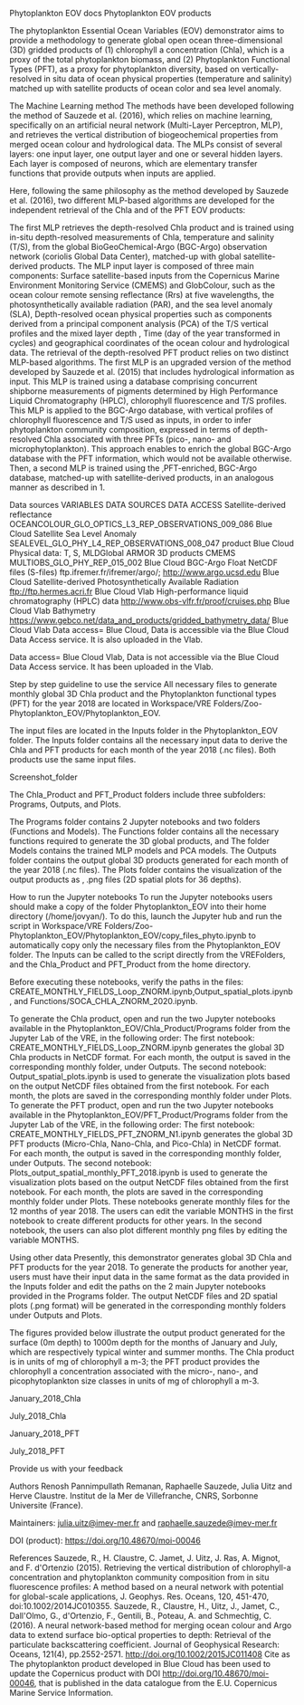 Phytoplankton EOV docs
Phytoplankton EOV products
 

The phytoplankton Essential Ocean Variables (EOV) demonstrator aims to provide a methodology to generate global open ocean three-dimensional (3D) gridded products of (1) chlorophyll a concentration (Chla), which is a proxy of the total phytoplankton biomass, and (2) Phytoplankton Functional Types (PFT), as a proxy for phytoplankton diversity, based on vertically-resolved in situ data of ocean physical properties (temperature and salinity) matched up with satellite products of ocean color and sea level anomaly.

 

The Machine Learning method
The methods have been developed following the method of Sauzede et al. (2016), which relies on machine learning, specifically on an artificial neural network (Multi-Layer Perceptron, MLP), and retrieves the vertical distribution of biogeochemical properties from merged ocean colour and hydrological data. The MLPs consist of several layers: one input layer, one output layer and one or several hidden layers. Each layer is composed of neurons, which are elementary transfer functions that provide outputs when inputs are applied.

Here, following the same philosophy as the method developed by Sauzede et al. (2016), two different MLP-based algorithms are developed for the independent retrieval of the Chla and of the PFT EOV products:

 

The first MLP retrieves the depth-resolved Chla product and is trained using in-situ depth-resolved measurements of Chla, temperature and salinity (T/S), from the global BioGeoChemical-Argo (BGC-Argo) observation network (coriolis Global Data Center), matched-up with global satellite-derived products. The MLP input layer is composed of three main components:
Surface satellite-based inputs from the Copernicus Marine Environment Monitoring Service (CMEMS) and GlobColour, such as the ocean colour remote sensing reflectance (Rrs) at five wavelengths, the photosynthetically available radiation (PAR), and the sea level anomaly (SLA),
Depth-resolved ocean physical properties such as components derived from a principal component analysis (PCA) of the T/S vertical profiles and the mixed layer depth ,
Time (day of the year transformed in cycles) and geographical coordinates of the ocean colour and hydrological data.
The retrieval of the depth-resolved PFT product relies on two distinct MLP-based algorithms. The first MLP is an upgraded version of the method developed by Sauzede et al. (2015) that includes hydrological information as input. This MLP is trained using a database comprising concurrent shipborne measurements of pigments determined by High Performance Liquid Chromatography (HPLC), chlorophyll fluorescence and T/S profiles. This MLP is applied to the BGC-Argo database, with vertical profiles of chlorophyll fluorescence and T/S used as inputs, in order to infer phytoplankton community composition, expressed in terms of depth-resolved Chla associated with three PFTs (pico-, nano- and microphytoplankton). This approach enables to enrich the global BGC-Argo database with the PFT information, which would not be available otherwise. Then, a second MLP is trained using the ‚PFT-enriched‚ BGC-Argo database, matched-up with satellite-derived products, in an analogous manner as described in 1.
 

Data sources
VARIABLES	DATA SOURCES	DATA ACCESS
Satellite-derived reflectance	OCEANCOLOUR_GLO_OPTICS_L3_REP_OBSERVATIONS_009_086	Blue Cloud
Satellite Sea Level Anomaly	SEALEVEL_GLO_PHY_L4_REP_OBSERVATIONS_008_047 product	Blue Cloud
Physical data: T, S, MLDGlobal ARMOR 3D products	CMEMS MULTIOBS_GLO_PHY_REP_015_002	Blue Cloud
BGC-Argo Float NetCDF files (S-files)	ftp.ifremer.fr/ifremer/argo/; http://www.argo.ucsd.edu	Blue Cloud
Satellite-derived Photosynthetically Available Radiation	ftp://ftp.hermes.acri.fr	Blue Cloud Vlab
High-performance liquid chromatography (HPLC) data	http://www.obs-vlfr.fr/proof/cruises.php	Blue Cloud Vlab
Bathymetry	https://www.gebco.net/data_and_products/gridded_bathymetry_data/	Blue Cloud Vlab
Data access= Blue Cloud, Data is accessible via the Blue Cloud Data Access service. It is also uploaded in the Vlab.

Data access= Blue Cloud Vlab, Data is not accessible via the Blue Cloud Data Access service. It has been uploaded in the Vlab.

 

 

Step by step guideline to use the service
All necessary files to generate monthly global 3D Chla product and the Phytoplankton functional types (PFT) for the year 2018 are located in Workspace/VRE Folders/Zoo-Phytoplankton_EOV/Phytoplankton_EOV.

The input files are located in the Inputs folder in the Phytoplankton_EOV folder. The Inputs folder contains all the necessary input data to derive the Chla and PFT products for each month of the year 2018 (.nc files). Both products use the same input files.

Screenshot_folder
 

The Chla_Product and PFT_Product folders include three subfolders: Programs, Outputs, and Plots.

The Programs folder contains 2 Jupyter notebooks and two folders (Functions and Models).
The Functions folder contains all the necessary functions required to generate the 3D global products, and
The folder Models contains the trained MLP models and PCA models.
The Outputs folder contains the output global 3D products generated for each month of the year 2018 (.nc files).
The Plots folder contains the visualization of the output products as ‚ .png files (2D spatial plots for 36 depths).
 

 

How to run the Jupyter notebooks
To run the Jupyter notebooks users should make a copy of the folder Phytoplankton_EOV into their home directory (/home/jovyan/). To do this, launch the Jupyter hub and run the script in Workspace/VRE Folders/Zoo-Phytoplankton_EOV/Phytoplankton_EOV/copy_files_phyto.ipynb to automatically copy only the necessary files from the Phytoplankton_EOV folder. The Inputs can be called to the script directly from the VREFolders, and the Chla_Product and PFT_Product from the home directory.

Before executing these notebooks, verify the paths in the files: CREATE_MONTHLY_FIELDS_Loop_ZNORM.ipynb,Output_spatial_plots.ipynb, and Functions/SOCA_CHLA_ZNORM_2020.ipynb.

 

To generate the Chla product, open and run the two Jupyter notebooks available in the Phytoplankton_EOV/Chla_Product/Programs folder from the Jupyter Lab of the VRE, in the following order:
The first notebook: CREATE_MONTHLY_FIELDS_Loop_ZNORM.ipynb generates the global 3D Chla products in NetCDF format. For each month, the output is saved in the corresponding monthly folder, under Outputs.
The second notebook: Output_spatial_plots.ipynb is used to generate the visualization plots based on the output NetCDF files obtained from the first notebook. For each month, the plots are saved in the corresponding monthly folder under Plots.
To generate the PFT product, open and run the two Jupyter notebooks available in the Phytoplankton_EOV/PFT_Product/Programs folder from the Jupyter Lab of the VRE, in the following order:
The first notebook: CREATE_MONTHLY_FIELDS_PFT_ZNORM_N1.ipynb generates the global 3D PFT products (Micro-Chla, Nano-Chla, and Pico-Chla) in NetCDF format. For each month, the output is saved in the corresponding monthly folder, under Outputs.
The second notebook: Plots_output_spatial_monthly_PFT_2018.ipynb is used to generate the visualization plots based on the output NetCDF files obtained from the first notebook. For each month, the plots are saved in the corresponding monthly folder under Plots.
These notebooks generate monthly files for the 12 months of year 2018. The users can edit the variable MONTHS in the first notebook to create different products for other years. In the second notebook, the users can also plot different monthly png files by editing the variable MONTHS.

 

 

Using other data
Presently, this demonstrator generates global 3D Chla and PFT products for the year 2018. To generate the products for another year, users must have their input data in the same format as the data provided in the Inputs folder and edit the paths on the 2 main Jupyter notebooks provided in the Programs folder. The output NetCDF files and 2D spatial plots (.png format) will be generated in the corresponding monthly folders under Outputs and Plots.

The figures provided below illustrate the output product generated for the surface (0m depth) to 1000m depth for the months of January and July, which are respectively typical winter and summer months. The Chla product is in units of mg of chlorophyll a m-3; the PFT product provides the chlorophyll a concentration associated with the micro-, nano-, and picophytoplankton size classes in units of mg of chlorophyll a m-3.

 

January_2018_Chla

 

July_2018_Chla

 

January_2018_PFT

 

July_2018_PFT

 

 



 

Provide us with your feedback

 

Authors
Renosh Pannimpullath Remanan, Raphaelle Sauzede, Julia Uitz and Herve Claustre. Institut de la Mer de Villefranche, CNRS‚ Sorbonne Universite (France).

Maintainers: julia.uitz@imev-mer.fr and raphaelle.sauzede@imev-mer.fr

DOI (product): https://doi.org/10.48670/moi-00046

References
Sauzede, R., H. Claustre, C. Jamet, J. Uitz, J. Ras, A. Mignot, and F. d'Ortenzio (2015). Retrieving the vertical distribution of chlorophyll-a concentration and phytoplankton community composition from in situ fluorescence profiles: A method based on a neural network with potential for global-scale applications, J. Geophys. Res. Oceans, 120, 451-470, doi:10.1002/2014JC010355.
Sauzede, R., Claustre, H., Uitz, J., Jamet, C., Dall'Olmo, G., d'Ortenzio, F., Gentili, B., Poteau, A. and Schmechtig, C. (2016). A neural network-based method for merging ocean colour and Argo data to extend surface bio-optical properties to depth: Retrieval of the particulate backscattering coefficient. Journal of Geophysical Research: Oceans, 121(4), pp.2552-2571. http://doi.org/10.1002/2015JC011408
Cite as
The phytoplankton product developed in Blue Cloud has been used to update the Copernicus product with DOI http://doi.org/10.48670/moi-00046, that is published in the data catalogue from the E.U. Copernicus Marine Service Information.